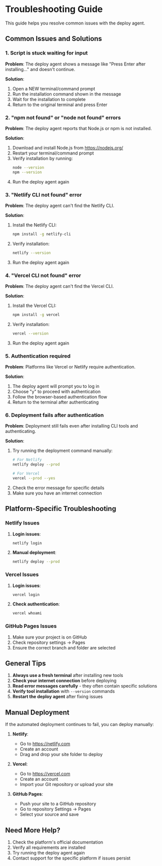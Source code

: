 # Troubleshooting Guide

This guide helps you resolve common issues with the deploy agent.

## Common Issues and Solutions

### 1. Script is stuck waiting for input

**Problem**: The deploy agent shows a message like "Press Enter after installing..." and doesn't continue.

**Solution**: 
1. Open a NEW terminal/command prompt
2. Run the installation command shown in the message
3. Wait for the installation to complete
4. Return to the original terminal and press Enter

### 2. "npm not found" or "node not found" errors

**Problem**: The deploy agent reports that Node.js or npm is not installed.

**Solution**:
1. Download and install Node.js from https://nodejs.org/
2. Restart your terminal/command prompt
3. Verify installation by running:
   ```bash
   node --version
   npm --version
   ```
4. Run the deploy agent again

### 3. "Netlify CLI not found" error

**Problem**: The deploy agent can't find the Netlify CLI.

**Solution**:
1. Install the Netlify CLI:
   ```bash
   npm install -g netlify-cli
   ```
2. Verify installation:
   ```bash
   netlify --version
   ```
3. Run the deploy agent again

### 4. "Vercel CLI not found" error

**Problem**: The deploy agent can't find the Vercel CLI.

**Solution**:
1. Install the Vercel CLI:
   ```bash
   npm install -g vercel
   ```
2. Verify installation:
   ```bash
   vercel --version
   ```
3. Run the deploy agent again

### 5. Authentication required

**Problem**: Platforms like Vercel or Netlify require authentication.

**Solution**:
1. The deploy agent will prompt you to log in
2. Choose "y" to proceed with authentication
3. Follow the browser-based authentication flow
4. Return to the terminal after authenticating

### 6. Deployment fails after authentication

**Problem**: Deployment still fails even after installing CLI tools and authenticating.

**Solution**:
1. Try running the deployment command manually:
   ```bash
   # For Netlify
   netlify deploy --prod
   
   # For Vercel
   vercel --prod --yes
   ```
2. Check the error message for specific details
3. Make sure you have an internet connection

## Platform-Specific Troubleshooting

### Netlify Issues

1. **Login issues**:
   ```bash
   netlify login
   ```

2. **Manual deployment**:
   ```bash
   netlify deploy --prod
   ```

### Vercel Issues

1. **Login issues**:
   ```bash
   vercel login
   ```

2. **Check authentication**:
   ```bash
   vercel whoami
   ```

### GitHub Pages Issues

1. Make sure your project is on GitHub
2. Check repository settings → Pages
3. Ensure the correct branch and folder are selected

## General Tips

1. **Always use a fresh terminal** after installing new tools
2. **Check your internet connection** before deploying
3. **Read error messages carefully** - they often contain specific solutions
4. **Verify tool installation** with `--version` commands
5. **Restart the deploy agent** after fixing issues

## Manual Deployment

If the automated deployment continues to fail, you can deploy manually:

1. **Netlify**: 
   - Go to https://netlify.com
   - Create an account
   - Drag and drop your site folder to deploy

2. **Vercel**:
   - Go to https://vercel.com
   - Create an account
   - Import your Git repository or upload your site

3. **GitHub Pages**:
   - Push your site to a GitHub repository
   - Go to repository Settings → Pages
   - Select your source and save

## Need More Help?

1. Check the platform's official documentation
2. Verify all requirements are installed
3. Try running the deploy agent again
4. Contact support for the specific platform if issues persist